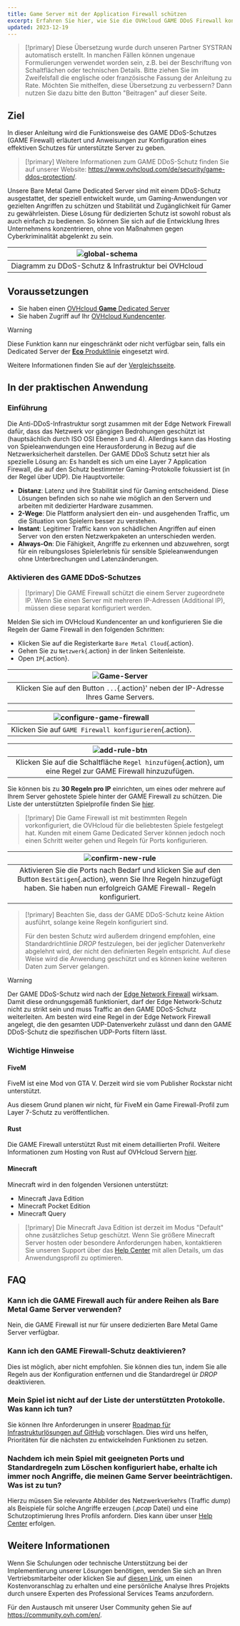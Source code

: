 ```yaml
---
title: Game Server mit der Application Firewall schützen
excerpt: Erfahren Sie hier, wie Sie die OVHcloud GAME DDoS Firewall konfigurieren
updated: 2023-12-19
--- 
```


> [!primary]
> Diese Übersetzung wurde durch unseren Partner SYSTRAN automatisch erstellt. In manchen Fällen können ungenaue Formulierungen verwendet worden sein, z.B. bei der Beschriftung von Schaltflächen oder technischen Details. Bitte ziehen Sie im Zweifelsfall die englische oder französische Fassung der Anleitung zu Rate. Möchten Sie mithelfen, diese Übersetzung zu verbessern? Dann nutzen Sie dazu bitte den Button "Beitragen" auf dieser Seite.
>

## Ziel

In dieser Anleitung wird die Funktionsweise des GAME DDoS-Schutzes (GAME Firewall) erläutert und Anweisungen zur Konfiguration eines effektiven Schutzes für unterstützte Server zu geben.

> [!primary]
> Weitere Informationen zum GAME DDoS-Schutz finden Sie auf unserer Website: <https://www.ovhcloud.com/de/security/game-ddos-protection/>.
> 

Unsere Bare Metal Game Dedicated Server sind mit einem DDoS-Schutz ausgestattet, der speziell entwickelt wurde, um Gaming-Anwendungen vor gezielten Angriffen zu schützen und Stabilität und Zugänglichkeit für Gamer zu gewährleisten. Diese Lösung für dedizierten Schutz ist sowohl robust als auch einfach zu bedienen. So können Sie sich auf die Entwicklung Ihres Unternehmens konzentrieren, ohne von Maßnahmen gegen Cyberkriminalität abgelenkt zu sein.

| ![global-schema](images/global_schema_focus_game.png) |
|:--:|
| Diagramm zu DDoS-Schutz & Infrastruktur bei OVHcloud |

## Voraussetzungen 

- Sie haben einen [OVHcloud **Game** Dedicated Server](/links/bare-metal/bare-metalprices/#filterType=range_element&filterValue=game)
- Sie haben Zugriff auf Ihr [OVHcloud Kundencenter](/links/manager).

> [!warning]
> Diese Funktion kann nur eingeschränkt oder nicht verfügbar sein, falls ein Dedicated Server der [**Eco** Produktlinie](https://eco.ovhcloud.com/de/about/) eingesetzt wird.
>
> Weitere Informationen finden Sie auf der [Vergleichsseite](https://eco.ovhcloud.com/de/compare/).

## In der praktischen Anwendung

### Einführung

Die Anti-DDoS-Infrastruktur sorgt zusammen mit der Edge Network Firewall dafür, dass das Netzwerk vor gängigen Bedrohungen geschützt ist (hauptsächlich durch ISO OSI Ebenen 3 und 4). Allerdings kann das Hosting von Spieleanwendungen eine Herausforderung in Bezug auf die Netzwerksicherheit darstellen. Der GAME DDoS Schutz setzt hier als spezielle Lösung an: Es handelt es sich um eine Layer 7 Application Firewall, die auf den Schutz bestimmter Gaming-Protokolle fokussiert ist (in der Regel über UDP). Die Hauptvorteile:

- **Distanz**: Latenz und ihre Stabilität sind für Gaming entscheidend. Diese Lösungen befinden sich so nahe wie möglich an den Servern und arbeiten mit dedizierter Hardware zusammen.
- **2-Wege**: Die Plattform analysiert den ein- und ausgehenden Traffic, um die Situation von Spielern besser zu verstehen.
- **Instant**: Legitimer Traffic kann von schädlichen Angriffen auf einen Server von den ersten Netzwerkpaketen an unterschieden werden.
- **Always-On**: Die Fähigkeit, Angriffe zu erkennen und abzuwehren, sorgt für ein reibungsloses Spielerlebnis für sensible Spieleanwendungen ohne Unterbrechungen und Latenzänderungen.

### Aktivieren des GAME DDoS-Schutzes

> [!primary]
> Die GAME Firewall schützt die einem Server zugeordnete IP. Wenn Sie einen Server mit mehreren IP-Adressen (Additional IP), müssen diese separat konfiguriert werden.
>

Melden Sie sich im OVHcloud Kundencenter an und konfigurieren Sie die Regeln der Game Firewall in den folgenden Schritten:

- Klicken Sie auf die Registerkarte `Bare Metal Cloud`{.action}.
- Gehen Sie zu `Netzwerk`{.action} in der linken Seitenleiste.
- Open `IP`{.action}.

| ![Game-Server](images/firewall_game_01_blur.png) |
|:--:|
| Klicken Sie auf den Button `...`{.action}' neben der IP-Adresse Ihres Game Servers. |

| ![configure-game-firewall](images/firewall_game_02.png) |
|:--:|
| Klicken Sie auf `GAME Firewall konfigurieren`{.action}. |


| ![add-rule-btn](images/firewall_game_03.png) |
|:--:|
| Klicken Sie auf die Schaltfläche `Regel hinzufügen`{.action}, um eine Regel zur GAME Firewall hinzuzufügen. |


Sie können bis zu **30 Regeln pro IP** einrichten, um eines oder mehrere auf Ihrem Server gehostete Spiele hinter der GAME Firewall zu schützen. Die Liste der unterstützten Spielprofile finden Sie [hier](https://www.ovhcloud.com/de/security/game-ddos-protection/).

> [!primary]
> Die Game Firewall ist mit bestimmten Regeln vorkonfiguriert, die OVHcloud für die beliebtesten Spiele festgelegt hat. Kunden mit einem Game Dedicated Server können jedoch noch einen Schritt weiter gehen und Regeln für Ports konfigurieren.
> 

| ![confirm-new-rule](images/firewall_game_04.png) |
|:--:|
| Aktivieren Sie die Ports nach Bedarf und klicken Sie auf den Button `Bestätigen`{.action}, wenn Sie Ihre Regeln hinzugefügt haben. Sie haben nun erfolgreich GAME Firewall- Regeln konfiguriert. |

> [!primary]
> Beachten Sie, dass der GAME DDoS-Schutz keine Aktion ausführt, solange keine Regeln konfiguriert sind.
>
> Für den besten Schutz wird außerdem dringend empfohlen, eine Standardrichtlinie *DROP* festzulegen, bei der jeglicher Datenverkehr abgelehnt wird, der nicht den definierten Regeln entspricht. Auf diese Weise wird die Anwendung geschützt und es können keine weiteren Daten zum Server gelangen.
> 

> [!warning]
> Der GAME DDoS-Schutz wird nach der [Edge Network Firewall](/pages/bare_metal_cloud/dedicated_servers/firewall_network) wirksam. Damit diese ordnungsgemäß funktioniert, darf der Edge Network-Schutz nicht zu strikt sein und muss Traffic an den GAME DDoS-Schutz weiterleiten. Am besten wird eine Regel in der Edge Network Firewall angelegt, die den gesamten UDP-Datenverkehr zulässt und dann den GAME DDoS-Schutz die spezifischen UDP-Ports filtern lässt.
>

### Wichtige Hinweise

#### FiveM

FiveM ist eine Mod von GTA V. Derzeit wird sie vom Publisher Rockstar nicht unterstützt.

Aus diesem Grund planen wir nicht, für FiveM ein Game Firewall-Profil zum Layer 7-Schutz zu veröffentlichen.

#### Rust

Die GAME Firewall unterstützt Rust mit einem detaillierten Profil. Weitere Informationen zum Hosting von Rust auf OVHcloud Servern [hier](/links/bare-metal/bare-metalgame/rust-server/).

#### Minecraft

Minecraft wird in den folgenden Versionen unterstützt:

- Minecraft Java Edition 
- Minecraft Pocket Edition
- Minecraft Query

> [!primary]
> Die Minecraft Java Edition ist derzeit im Modus "Default" ohne zusätzliches Setup geschützt. Wenn Sie größere Minecraft Server hosten oder besondere Anforderungen haben, kontaktieren Sie unseren Support über das [Help Center](https://help.ovhcloud.com/csm?id=csm_get_help) mit allen Details, um das Anwendungsprofil zu optimieren.
>

## FAQ

### Kann ich die GAME Firewall auch für andere Reihen als Bare Metal Game Server verwenden?

Nein, die GAME Firewall ist nur für unsere dedizierten Bare Metal Game Server verfügbar.

### Kann ich den GAME Firewall-Schutz deaktivieren?

Dies ist möglich, aber nicht empfohlen. Sie können dies tun, indem Sie alle Regeln aus der Konfiguration entfernen und die Standardregel ür *DROP* deaktivieren.

### Mein Spiel ist nicht auf der Liste der unterstützten Protokolle. Was kann ich tun?

Sie können Ihre Anforderungen in unserer [Roadmap für Infrastrukturlösungen auf GitHub](https://github.com/orgs/ovh/projects/16/views/14) vorschlagen. Dies wird uns helfen, Prioritäten für die nächsten zu entwickelnden Funktionen zu setzen.

### Nachdem ich mein Spiel mit geeigneten Ports und Standardregeln zum Löschen konfiguriert habe, erhalte ich immer noch Angriffe, die meinen Game Server beeinträchtigen. Was ist zu tun?

Hierzu müssen Sie relevante Abbilder des Netzwerkverkehrs (Traffic *dump*) als Beispiele für solche Angriffe erzeugen (*.pcap* Datei) und eine Schutzoptimierung Ihres Profils anfordern. Dies kann über unser [Help Center](https://help.ovhcloud.com/csm?id=csm_get_help) erfolgen.


## Weitere Informationen

Wenn Sie Schulungen oder technische Unterstützung bei der Implementierung unserer Lösungen benötigen, wenden Sie sich an Ihren Vertriebsmitarbeiter oder klicken Sie auf [diesen Link](/links/professional-services), um einen Kostenvoranschlag zu erhalten und eine persönliche Analyse Ihres Projekts durch unsere Experten des Professional Services Teams anzufordern.

Für den Austausch mit unserer User Community gehen Sie auf <https://community.ovh.com/en/>.